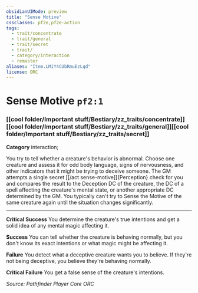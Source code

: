 ```yaml
---
obsidianUIMode: preview
title: "Sense Motive"
cssclasses: pf2e,pf2e-action
tags:
  - trait/concentrate
  - trait/general
  - trait/secret
  - trait/
  - category/interaction
  - remaster
aliases: "Item.LMiY4CUbRmuEzLqd"
license: ORC
---
```

# Sense Motive `pf2:1`

### [[cool folder/Important stuff/Bestiary/zz_traits/concentrate]][[cool folder/Important stuff/Bestiary/zz_traits/general]][[cool folder/Important stuff/Bestiary/zz_traits/secret]]

**Category** interaction; 




You try to tell whether a creature's behavior is abnormal. Choose one creature and assess it for odd body language, signs of nervousness, and other indicators that it might be trying to deceive someone. The GM attempts a single secret [[/act sense-motive]]{Perception} check for you and compares the result to the Deception DC of the creature, the DC of a spell affecting the creature's mental state, or another appropriate DC determined by the GM. You typically can't try to Sense the Motive of the same creature again until the situation changes significantly.

* * *

**Critical Success** You determine the creature's true intentions and get a solid idea of any mental magic affecting it.

**Success** You can tell whether the creature is behaving normally, but you don't know its exact intentions or what magic might be affecting it.

**Failure** You detect what a deceptive creature wants you to believe. If they're not being deceptive, you believe they're behaving normally.

**Critical Failure** You get a false sense of the creature's intentions.

*Source: Pathfinder Player Core*
*ORC*